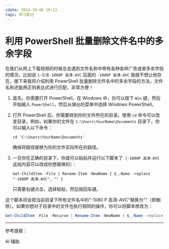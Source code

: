 ```yaml
---
cdate: 2024-10-06 10:13
tags: 学习笔记 
---
```


# 利用 PowerShell 批量删除文件名中的多余字段

在我们从网上下载视频的时候总会遇到文件名称中带有各种各样广告或者多余字段的情况，比如说 `1-引言-1080P 高清-AVC` 后面的 `-1080P 高清-AVC` 我就不想让他存在，接下来我将介绍利用 PowerShell 批量删除文件名中的多余字段的方法，文件名称还能用正则表达式进行匹配，非常方便！

1. 首先，你需要打开 PowerShell。在 Windows 中，你可以按下 `Win` 键，然后开始输入 `PowerShell`，然后从弹出的菜单中选择 Windows PowerShell。

2. 打开 PowerShell 后，你需要转到你的文件所在的目录。使用 `cd` 命令可以改变目录，例如，如果你的文件在 `C:\Users\YourName\Documents` 目录下，你可以输入以下命令：
   
   ```
   cd 'C:\Users\YourName\Documents'
   ```

   确保将路径替换为你的文件实际所在的路径。

3. 一旦你在正确的目录下，你就可以粘贴并运行以下脚本了（`-1080P 高清-AVC` 这段内容可以改成你想替换的）：

   ```
   Get-ChildItem -File | Rename-Item -NewName { $_.Name -replace "-1080P 高清-AVC", "" }
   ```

   只需要右键点击，选择粘贴，然后按回车键。

这个脚本将会把当前目录下所有文件名中的"-1080 P 高清-AVC"替换为""（即删除）。如果你想对子目录中的文件也执行相同的操作，你可以将脚本修改为：

```powershell
Get-ChildItem -File -Recurse | Rename-Item -NewName { $_.Name -replace "-1080P 高清-AVC", "" }
```

---

参考链接：

AI 辅助